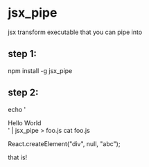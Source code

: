 # jsx_pipe
jsx transform executable that you can pipe into

## step 1:
npm install -g jsx_pipe

## step 2:
echo '<div>Hello World</div>' | jsx_pipe > foo.js
cat foo.js

React.createElement("div", null, "abc");

that is!
